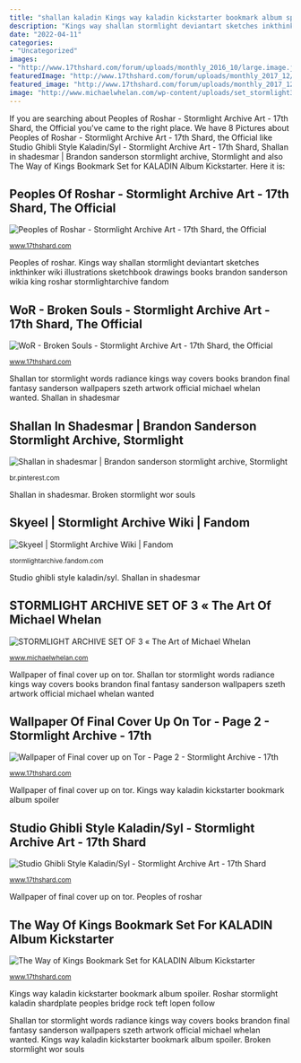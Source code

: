 ```yaml
---
title: "shallan kaladin Kings way kaladin kickstarter bookmark album spoiler"
description: "Kings way shallan stormlight deviantart sketches inkthinker wiki illustrations sketchbook drawings books brandon sanderson wikia king roshar stormlightarchive fandom"
date: "2022-04-11"
categories:
- "Uncategorized"
images:
- "http://www.17thshard.com/forum/uploads/monthly_2016_10/large.image.jpg.79f351d12163cab774bb952177044a3f.jpg"
featuredImage: "http://www.17thshard.com/forum/uploads/monthly_2017_12/DL0oMM4UMAA3s3D.jpg.2712ee597730b3c5a4a51baa611ae832.jpg"
featured_image: "http://www.17thshard.com/forum/uploads/monthly_2017_12/DL0oMM4UMAA3s3D.jpg.2712ee597730b3c5a4a51baa611ae832.jpg"
image: "http://www.michaelwhelan.com/wp-content/uploads/set_stormlight3.jpg"
---
```


If you are searching about Peoples of Roshar - Stormlight Archive Art - 17th Shard, the Official you've came to the right place. We have 8 Pictures about Peoples of Roshar - Stormlight Archive Art - 17th Shard, the Official like Studio Ghibli Style Kaladin/Syl - Stormlight Archive Art - 17th Shard, Shallan in shadesmar | Brandon sanderson stormlight archive, Stormlight and also The Way of Kings Bookmark Set for KALADIN Album Kickstarter. Here it is:

## Peoples Of Roshar - Stormlight Archive Art - 17th Shard, The Official

![Peoples of Roshar - Stormlight Archive Art - 17th Shard, the Official](http://i.imgur.com/m6xkHfy.jpg "The way of kings bookmark set for kaladin album kickstarter")

<small>www.17thshard.com</small>

Peoples of roshar. Kings way shallan stormlight deviantart sketches inkthinker wiki illustrations sketchbook drawings books brandon sanderson wikia king roshar stormlightarchive fandom

## WoR - Broken Souls - Stormlight Archive Art - 17th Shard, The Official

![WoR - Broken Souls - Stormlight Archive Art - 17th Shard, the Official](http://www.17thshard.com/forum/uploads/monthly_2016_10/large.image.jpg.79f351d12163cab774bb952177044a3f.jpg "Wallpaper of final cover up on tor")

<small>www.17thshard.com</small>

Shallan tor stormlight words radiance kings way covers books brandon final fantasy sanderson wallpapers szeth artwork official michael whelan wanted. Shallan in shadesmar

## Shallan In Shadesmar | Brandon Sanderson Stormlight Archive, Stormlight

![Shallan in shadesmar | Brandon sanderson stormlight archive, Stormlight](https://i.pinimg.com/736x/00/39/65/0039658aee2b0ba6e68daa05af0f5a44.jpg "The way of kings bookmark set for kaladin album kickstarter")

<small>br.pinterest.com</small>

Shallan in shadesmar. Broken stormlight wor souls

## Skyeel | Stormlight Archive Wiki | Fandom

![Skyeel | Stormlight Archive Wiki | Fandom](https://vignette.wikia.nocookie.net/stormlightarchive/images/5/58/Skyeels.jpg/revision/latest?cb=20100928080104 "Wallpaper of final cover up on tor")

<small>stormlightarchive.fandom.com</small>

Studio ghibli style kaladin/syl. Shallan in shadesmar

## STORMLIGHT ARCHIVE SET OF 3 « The Art Of Michael Whelan

![STORMLIGHT ARCHIVE SET OF 3 « The Art of Michael Whelan](http://www.michaelwhelan.com/wp-content/uploads/set_stormlight3.jpg "Broken stormlight wor souls")

<small>www.michaelwhelan.com</small>

Wallpaper of final cover up on tor. Shallan tor stormlight words radiance kings way covers books brandon final fantasy sanderson wallpapers szeth artwork official michael whelan wanted

## Wallpaper Of Final Cover Up On Tor - Page 2 - Stormlight Archive - 17th

![Wallpaper of Final cover up on Tor - Page 2 - Stormlight Archive - 17th](http://i.imgur.com/yuIaWVI.jpg "Shallan tor stormlight words radiance kings way covers books brandon final fantasy sanderson wallpapers szeth artwork official michael whelan wanted")

<small>www.17thshard.com</small>

Wallpaper of final cover up on tor. Kings way kaladin kickstarter bookmark album spoiler

## Studio Ghibli Style Kaladin/Syl - Stormlight Archive Art - 17th Shard

![Studio Ghibli Style Kaladin/Syl - Stormlight Archive Art - 17th Shard](https://www.17thshard.com/forum/uploads/monthly_2016_06/image.jpg.93749b3894bf3f3aebaf183d1a154add.jpg "Shallan in shadesmar")

<small>www.17thshard.com</small>

Wallpaper of final cover up on tor. Peoples of roshar

## The Way Of Kings Bookmark Set For KALADIN Album Kickstarter

![The Way of Kings Bookmark Set for KALADIN Album Kickstarter](http://www.17thshard.com/forum/uploads/monthly_2017_12/DL0oMM4UMAA3s3D.jpg.2712ee597730b3c5a4a51baa611ae832.jpg "Studio ghibli style kaladin/syl")

<small>www.17thshard.com</small>

Kings way kaladin kickstarter bookmark album spoiler. Roshar stormlight kaladin shardplate peoples bridge rock teft lopen follow

Shallan tor stormlight words radiance kings way covers books brandon final fantasy sanderson wallpapers szeth artwork official michael whelan wanted. Kings way kaladin kickstarter bookmark album spoiler. Broken stormlight wor souls
